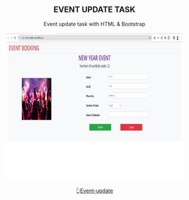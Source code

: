 <h2 align="center">EVENT UPDATE TASK </h2>

<p align="center"> Event update task with HTML & Bootstrap
<br>
 <br> <img align="center" src="./Asset/EVENT-UPDATE TASK.png" alt="" style="width: 30rem; height: 25rem" />
 <br>
<br>
 👆<a href="https://event-update-task.netlify.app/" target="_blank" rel="noreferrer">Event-update</a>

</p>


 

